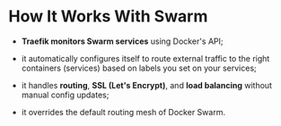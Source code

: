 # How It Works With Swarm

- **Traefik monitors Swarm services** using Docker's API;
- it automatically configures itself to route external traffic to the right containers (services) based on labels you set on your services;
- it handles **routing**, **SSL (Let's Encrypt)**, and **load balancing** without manual config updates;


- it overrides the default routing mesh of Docker Swarm.
